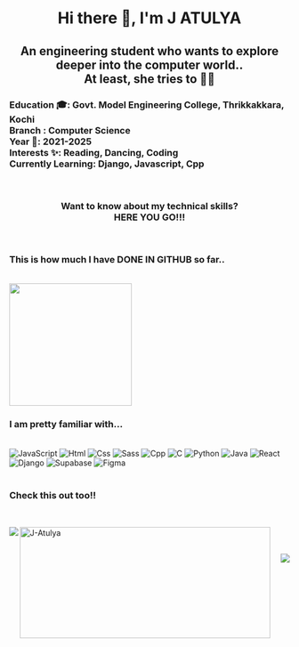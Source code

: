 <h1 align=center> Hi there 👋, I'm J ATULYA</h1>
<h2 align=center> An engineering student who wants to explore deeper into the computer world..<br> At least, she tries to 🙂🙂</h2>

<h3 align=left>
  Education 🎓: Govt. Model Engineering College, Thrikkakkara, Kochi <br>
  Branch : Computer Science<br>
  Year 📅: 2021-2025<br>
  Interests ✨: Reading, Dancing, Coding<br>
  Currently Learning: Django, Javascript, Cpp<br>
</h3><br>
<h3 align=center> Want to know about my technical skills? <br> HERE YOU GO!!!</h3><br>
<h3>This is how much I have DONE IN GITHUB so far..</h3><br>
<img height=220px src="https://github-readme-stats.vercel.app/api?username=jatulya&show_icons=true&theme=tokyonight"/>
<br>
  <!-- these stat links are copied from github-readme-stats provided by anuraghazra-->
<h3> I am pretty familiar with...</h3><br>
<div>
  <img src="https://img.shields.io/badge/javascript-%23323330.svg?style=for-the-badge&logo=javascript&logoColor=%23F7DF1E" alt="JavaScript" />
  <img src="https://img.shields.io/badge/html5-%23E34F26.svg?style=for-the-badge&logo=html5&logoColor=white" alt="Html" />
  <img src="https://img.shields.io/badge/css3-%231572B6.svg?style=for-the-badge&logo=css3&logoColor=white" alt="Css" />
  <img src="https://img.shields.io/badge/SASS-hotpink.svg?style=for-the-badge&logo=SASS&logoColor=white" alt="Sass"/>
  <img src="https://img.shields.io/badge/c++-%2300599C.svg?style=for-the-badge&logo=c%2B%2B&logoColor=white" alt="Cpp" />
  <img src="https://img.shields.io/badge/c-%2300599C.svg?style=for-the-badge&logo=c&logoColor=white" alt="C" />
  <img src="https://img.shields.io/badge/python-3670A0?style=for-the-badge&logo=python&logoColor=ffdd54" alt="Python" />    
  <img src="https://img.shields.io/badge/java-%23ED8B00.svg?style=for-the-badge&logo=openjdk&logoColor=white" alt="Java" />
  <img src="https://img.shields.io/badge/React-%23351121.svg?style=for-the-badge&logo=react&logoColor=blue" alt="React" />
  <img src="https://img.shields.io/badge/django-%23092E20.svg?style=for-the-badge&logo=django&logoColor=white" alt="Django"/>
  <img src="https://img.shields.io/badge/Supabase-%23578456.svg?style=for-the-badge&logo=supabase&logoColor=white" alt="Supabase" />
  <img src="https://img.shields.io/badge/figma-%23F24E1E.svg?style=for-the-badge&logo=figma&logoColor=white" alt="Figma" />
</div><br>
<h3>Check this out too!! </h3> <br>
<p>
  <img align=left src="https://github-readme-stats.vercel.app/api/top-langs/?username=jatulya&layout=donut&theme=tokyonight"/>
  <img align=left width=450px height=200px src="https://github-readme-streak-stats.herokuapp.com/?user=jatulya&theme=tokyonight" alt="J-Atulya" />
</p>
<br><br>
<p>
      <img align=right src="https://visitcount.itsvg.in/api?id=jatulya&icon=0&color0)](https://visitcount.itsvg.in"/>
</p>



 

